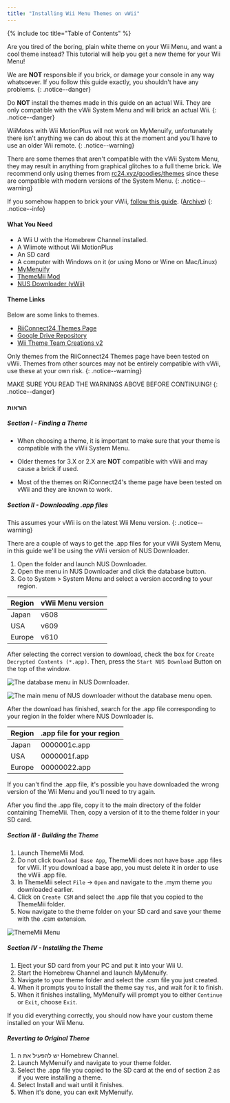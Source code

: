 ```yaml
---
title: "Installing Wii Menu Themes on vWii"
---
```


{% include toc title="Table of Contents" %}

Are you tired of the boring, plain white theme on your Wii Menu, and want a cool theme instead? This tutorial will help you get a new theme for your Wii Menu!

We are **NOT** responsible if you brick, or damage your console in any way whatsoever. If you follow this guide exactly, you shouldn't have any problems.
{: .notice--danger}

Do **NOT** install the themes made in this guide on an actual Wii. They are only compatible with the vWii System Menu and will brick an actual Wii.
{: .notice--danger}

WiiMotes with Wii MotionPlus will not work on MyMenuify, unfortunately there isn't anything we can do about this at the moment and you'll have to use an older Wii remote.
{: .notice--warning}

There are some themes that aren't compatible with the vWii System Menu, they may result in anything from graphical glitches to a full theme brick. We recommend only using themes from [rc24.xyz/goodies/themes](https://rc24.xyz/goodies/themes/) since these are compatible with modern versions of the System Menu.
{: .notice--warning}

If you somehow happen to brick your vWii, [follow this guide](https://gbatemp.net/threads/guide-vwii-unbrick-guide-by-garyodernichts.528329). ([Archive](https://web.archive.org/web/20200213194233/https://gbatemp.net/threads/guide-vwii-unbrick-guide-by-garyodernichts.528329/))
{: .notice--info}

#### What You Need

* A Wii U with the Homebrew Channel installed.
* A Wiimote without Wii MotionPlus
* An SD card
* A computer with Windows on it (or using Mono or Wine on Mac/Linux)
* [MyMenuify](/assets/files/Mymenuify-Old-vWii.zip)
* [ThemeMii Mod](/assets/files/New_ThemeMii_MOD.zip)
* [NUS Downloader (vWii)](/assets/files/NUSDownloader-vwii.zip)

#### Theme Links

Below are some links to themes.

* [RiiConnect24 Themes Page](https://rc24.xyz/goodies/themes/)
* [Google Drive Repository](https://drive.google.com/drive/folders/19tyeVQ--bJ0ZUTNg5yvAGvc3G4-euEpm?usp=sharing)
* [Wii Theme Team Creations v2](https://gbatemp.net/threads/wii-theme-team-creations-v2.336596/)

Only themes from the RiiConnect24 Themes page have been tested on vWii. Themes from other sources may not be entirely compatible with vWii, use these at your own risk.
{: .notice--warning}

MAKE SURE YOU READ THE WARNINGS ABOVE BEFORE CONTINUING!
{: .notice--danger}

#### הוראות

##### Section I - Finding a Theme

* When choosing a theme, it is important to make sure that your theme is compatible with the vWii System Menu.

* Older themes for 3.X or 2.X are **NOT** compatible with vWii and may cause a brick if used.

* Most of the themes on RiiConnect24's theme page have been tested on vWii and they are known to work.

##### Section II - Downloading .app files

This assumes your vWii is on the latest Wii Menu version.
{: .notice--warning}

There are a couple of ways to get the .app files for your vWii System Menu, in this guide we'll be using the vWii version of NUS Downloader.

1. Open the folder and launch NUS Downloader.
2. Open the menu in NUS Downloader and click the database button.
3. Go to System > System Menu and select a version according to your region.

| Region | vWii Menu version |
| ------ | ----------------- |
| Japan  | v608              |
| USA    | v609              |
| Europe | v610              |

After selecting the correct version to download, check the box for `Create Decrypted Contents (*.app)`. Then, press the `Start NUS Download` Button on the top of the window.

![The database menu in NUS Downloader.](/images/Themes-vWii/NUSD-vWii_preview-database.png)

![The main menu of NUS downloader without the database menu open.](/images/Themes-vWii/NUSD-vWii_sysmenu-versions.png)

After the download has finished, search for the .app file corresponding to your region in the folder where NUS Downloader is.

| Region | .app file for your region |
| ------ | ------------------------- |
| Japan  | 0000001c.app              |
| USA    | 0000001f.app              |
| Europe | 00000022.app              |

If you can't find the .app file, it's possible you have downloaded the wrong version of the Wii Menu and you'll need to try again.

After you find the .app file, copy it to the main directory of the folder containing ThemeMii. Then, copy a version of it to the theme folder in your SD card.

##### Section III - Building the Theme

1. Launch ThemeMii Mod.
2. Do not click `Download Base App`, ThemeMii does not have base .app files for vWii. If you download a base app, you must delete it in order to use the vWii .app file.
3. In ThemeMii select `File` -> `Open` and navigate to the .mym theme you downloaded earlier.
4. Click on `Create CSM` and select the .app file that you copied to the ThemeMii folder.
5. Now navigate to the theme folder on your SD card and save your theme with the .csm extension.

![ThemeMii Menu](/images/Themes-vWii/ThemeMii-Mod-Preview_vWii.png)

##### Section IV - Installing the Theme

1. Eject your SD card from your PC and put it into your Wii U.
2. Start the Homebrew Channel and launch MyMenuify.
3. Navigate to your theme folder and select the .csm file you just created.
4. When it prompts you to install the theme say `Yes`, and wait for it to finish.
5. When it finishes installing, MyMenuify will prompt you to either `Continue` or `Exit`, choose `Exit`.

If you did everything correctly, you should now have your custom theme installed on your Wii Menu.

##### Reverting to Original Theme

1. יש להפעיל את ה Homebrew Channel.
2. Launch MyMenuify and navigate to your theme folder.
3. Select the .app file you copied to the SD card at the end of section 2 as if you were installing a theme.
4. Select Install and wait until it finishes.
5. When it's done, you can exit MyMenuify.
